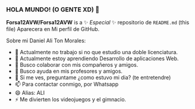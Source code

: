 ### HOLA MUNDO! (O GENTE XD) 👋

**Forsa12AVW/Forsa12AVW** is a ✨ _Especial_ ✨ repositorio de `README.md` (this file) Aparecera en Mi perfil de GitHub.

Sobre mi Daniel Ali Ton Morales:

- 🔭 Actualmente no trabajo si no que estudio una doble licenciatura.
- 🌱 Actualmente estoy aprendiendo Desarrollo de aplicaciones Web.
- 👯 Busco colaborar con mis compañeros y amigos.
- 🤔 Busco ayuda en mis profesores y amigos.
- 💬 Si me ves, preguntame ¿como estuvo mi dia? (te entretendre)
- 📫 Para contactar conmigo, por Whatsapp
- 😄 Alias: ALI
- ⚡ Me divierten los videojuegos y el gimnacio. 

